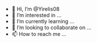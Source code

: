 - 👋 Hi, I’m @Yirelis08
- 👀 I’m interested in ...
- 🌱 I’m currently learning ...
- 💞️ I’m looking to collaborate on ...
- 📫 How to reach me ...

<!---
Yirelis08/Yirelis08 is a ✨ special ✨ repository because its `README.md` (this file) appears on your GitHub profile.
You can click the Preview link to take a look at your changes.
---
a = ["1","2","3","4"]
print(1)
1
a.append("5")
print(1)
1
[DEBUG ON]
[DEBUG OFF]
